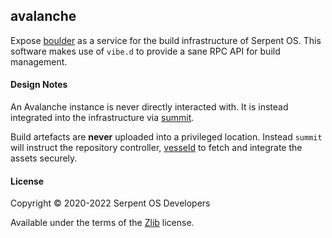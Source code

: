 ## avalanche

Expose [boulder](https://gitlab.com/serpent-os/core/boulder) as a service for the build infrastructure of Serpent OS. This software makes use of `vibe.d` to provide a sane RPC API for build management.

#### Design Notes

An Avalanche instance is never directly interacted with. It is instead integrated into the infrastructure via [summit](https://gitlab.com/serpent-os/infra/summit/).

Build artefacts are **never** uploaded into a privileged location. Instead `summit` will instruct the repository controller, [vesseld](https://gitlab.com/serpent-os/infra/vesseld/) to fetch and integrate the assets securely.

#### License

Copyright &copy; 2020-2022 Serpent OS Developers

Available under the terms of the [Zlib](https://spdx.org/licenses/Zlib.html) license.
